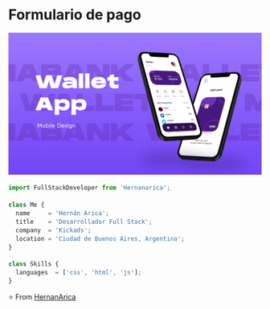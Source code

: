 # Formulario de pago

<p align="center">
  <img src="./src/assets/imgs/cover-preview.jpg"  alt="Wallet App"/>
</p>

```js
import FullStackDeveloper from 'Hernanarica';

class Me {
  name     = 'Hernán Arica';
  title    = 'Desarrollador Full Stack';
  company  = 'Kickads';
  location = 'Ciudad de Buenos Aires, Argentina';
}

class Skills {
  languages  = ['css', 'html', 'js'];
}
```

⭐️ From [HernanArica](https://github.com/Hernanarica)
